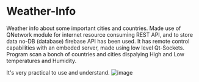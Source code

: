 # Weather-Info
Weather info about some important cities and countries. Made use of QNetwork module for internet resource consuming REST API,
and to store data no-DB (database) firebase API has been used. It has remote control capabilities with an embeded server,
made using low level Qt-Sockets. Program scan a bonch of countries and cities dispalying High and Low temperatures and Humidity.

It's very practical to use and understand.
![image](https://user-images.githubusercontent.com/93591202/206322840-2ba1d2df-b389-4d4f-856e-f9849abc0741.png)
